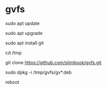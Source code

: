 # gvfs

sudo apt update

sudo apt upgrade

sudo apt install git

cd /tmp

git clone https://github.com/slimbook/gvfs.git

sudo dpkg -i /tmp/gvfs/gv*.deb

reboot
